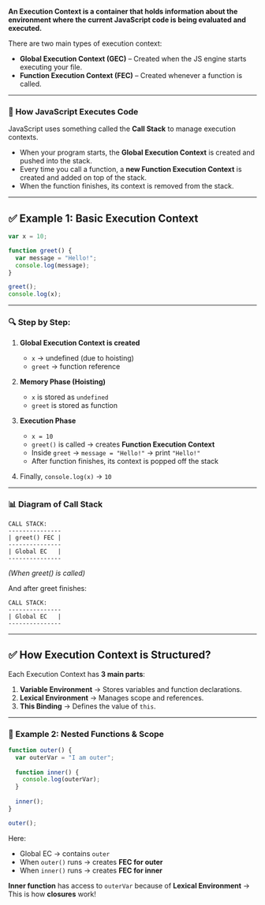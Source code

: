 **An Execution Context is a container that holds information about the environment where the current JavaScript code is being evaluated and executed.**

There are two main types of execution context:

* **Global Execution Context (GEC)** – Created when the JS engine starts executing your file.
* **Function Execution Context (FEC)** – Created whenever a function is called.

---

### 🔹 How JavaScript Executes Code

JavaScript uses something called the **Call Stack** to manage execution contexts.

* When your program starts, the **Global Execution Context** is created and pushed into the stack.
* Every time you call a function, a **new Function Execution Context** is created and added on top of the stack.
* When the function finishes, its context is removed from the stack.

---

## ✅ Example 1: Basic Execution Context

```javascript
var x = 10;

function greet() {
  var message = "Hello!";
  console.log(message);
}

greet();
console.log(x);
```

---

### 🔍 Step by Step:

1. **Global Execution Context is created**

   * `x` → undefined (due to hoisting)
   * `greet` → function reference

2. **Memory Phase (Hoisting)**

   * `x` is stored as `undefined`
   * `greet` is stored as function

3. **Execution Phase**

   * `x = 10`
   * `greet()` is called → creates **Function Execution Context**
   * Inside `greet` → `message = "Hello!"` → print `"Hello!"`
   * After function finishes, its context is popped off the stack

4. Finally, `console.log(x)` → `10`

---

### 📊 Diagram of Call Stack

```
CALL STACK:
---------------
| greet() FEC |
---------------
| Global EC   |
---------------
```

*(When greet() is called)*

And after greet finishes:

```
CALL STACK:
---------------
| Global EC   |
---------------
```

---

## ✅ How Execution Context is Structured?

Each Execution Context has **3 main parts**:

1. **Variable Environment** → Stores variables and function declarations.
2. **Lexical Environment** → Manages scope and references.
3. **This Binding** → Defines the value of `this`.

---

### 🔹 Example 2: Nested Functions & Scope

```javascript
function outer() {
  var outerVar = "I am outer";
  
  function inner() {
    console.log(outerVar);
  }
  
  inner();
}

outer();
```

Here:

* Global EC → contains `outer`
* When `outer()` runs → creates **FEC for outer**
* When `inner()` runs → creates **FEC for inner**

**Inner function** has access to `outerVar` because of **Lexical Environment** → This is how **closures** work!


